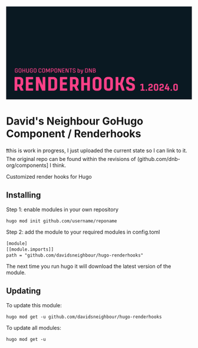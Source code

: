 ![](../../documentation/renderhooks/header-card.png)

# David's Neighbour GoHugo Component / Renderhooks

❗this is work in progress, I just uploaded the current state so I can link to it. The original repo can be found within the revisions of (github.com/dnb-org/components] I think.

Customized render hooks for Hugo

## Installing

Step 1: enable modules in your own repository

```shell script
hugo mod init github.com/username/reponame
```

Step 2: add the module to your required modules in config.toml

```
[module]
[[module.imports]]
path = "github.com/davidsneighbour/hugo-renderhooks"
```

The next time you run hugo it will download the latest version of the module.

## Updating

To update this module:

```
hugo mod get -u github.com/davidsneighbour/hugo-renderhooks
```

To update all modules:

```
hugo mod get -u
```
